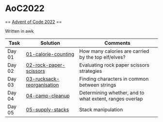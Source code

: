 # AoC2022
== [Advent of Code 2022](https://adventofcode.com/2022) ==

Written in awk


Task | Solution | Comments
---  | ---      | ---
Day 01 | [01-calorie-counting](01-calorie-counting/solve.awk) | How many calories are carried by the top elf/elves?
Day 02 | [02-rock-paper-scissors](02-rock-paper-scissors/solve.awk) | Evaluating rock paper scissors strategies
Day 03 | [03-rucksack-reorganisation](03-rucksack-reorganisation/solve.awk) | Finding characters in common between strings
Day 04 | [04-camp-cleanup](04-camp-cleanup/solve.awk) | Determining whether, and to what extent, ranges overlap
Day 05 | [05-supply-stacks](05-supply-stacks/solve.awk) | Stack manipulation
